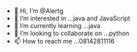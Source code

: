 - 👋 Hi, I’m @Alertg
- 👀 I’m interested in ...java and JavaScript
- 🌱 I’m currently learning ...java
- 💞️ I’m looking to collaborate on ...python
- 📫 How to reach me ...08142811116

<!---
Alertg/Alertg is a ✨ special ✨ repository because its `README.md` (this file) appears on your GitHub profile.
You can click the Preview link to take a look at your changes.
--->
